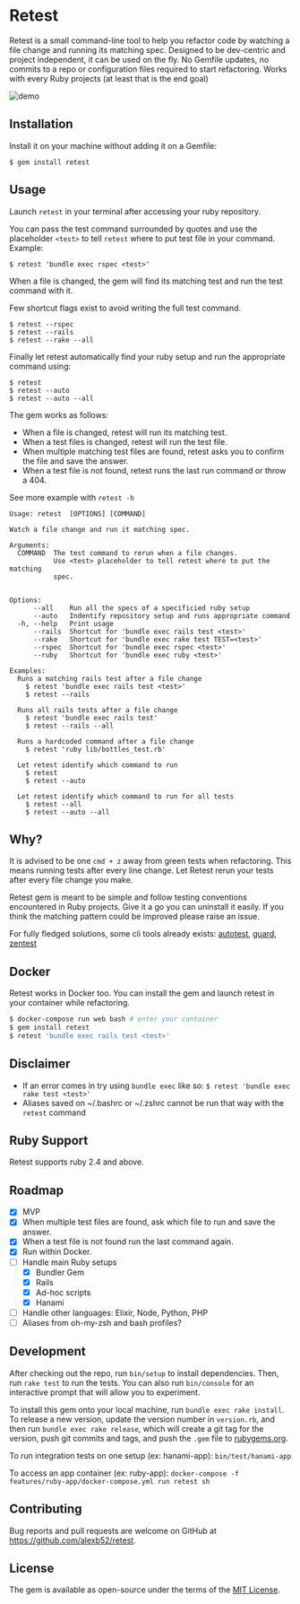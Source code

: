 # Retest

Retest is a small command-line tool to help you refactor code by watching a file change and running its matching spec. Designed to be dev-centric and project independent, it can be used on the fly. No Gemfile updates, no commits to a repo or configuration files required to start refactoring. Works with every Ruby projects (at least that is the end goal)

![demo](https://alexbarret.com/images/external/retest-demo-26bcad04.gif)

## Installation

Install it on your machine without adding it on a Gemfile:

    $ gem install retest

## Usage

Launch `retest` in your terminal after accessing your ruby repository.

You can pass the test command surrounded by quotes and use the placeholder `<test>` to tell `retest` where to put test file in your command. Example:

    $ retest 'bundle exec rspec <test>'

When a file is changed, the gem will find its matching test and run the test command with it. 

Few shortcut flags exist to avoid writing the full test command.

    $ retest --rspec
    $ retest --rails
    $ retest --rake --all

Finally let retest automatically find your ruby setup and run the appropriate command using:

    $ retest
    $ retest --auto
    $ retest --auto --all

The gem works as follows:

* When a file is changed, retest will run its matching test.
* When a test files is changed, retest will run the test file.
* When multiple matching test files are found, retest asks you to confirm the file and save the answer.
* When a test file is not found, retest runs the last run command or throw a 404.

See more example with `retest -h`

```
Usage: retest  [OPTIONS] [COMMAND]

Watch a file change and run it matching spec.

Arguments:
  COMMAND  The test command to rerun when a file changes.
           Use <test> placeholder to tell retest where to put the matching
           spec.
           

Options:
      --all    Run all the specs of a specificied ruby setup
      --auto   Indentify repository setup and runs appropriate command
  -h, --help   Print usage
      --rails  Shortcut for 'bundle exec rails test <test>'
      --rake   Shortcut for 'bundle exec rake test TEST=<test>'
      --rspec  Shortcut for 'bundle exec rspec <test>'
      --ruby   Shortcut for 'bundle exec ruby <test>'

Examples:
  Runs a matching rails test after a file change
    $ retest 'bundle exec rails test <test>'
    $ retest --rails

  Runs all rails tests after a file change
    $ retest 'bundle exec rails test'
    $ retest --rails --all

  Runs a hardcoded command after a file change
    $ retest 'ruby lib/bottles_test.rb'

  Let retest identify which command to run
    $ retest
    $ retest --auto

  Let retest identify which command to run for all tests
    $ retest --all
    $ retest --auto --all
```

## Why?
It is advised to be one `cmd + z` away from green tests when refactoring. This means running tests after every line change. Let Retest rerun your tests after every file change you make.

Retest gem is meant to be simple and follow testing conventions encountered in Ruby projects. Give it a go you can uninstall it easily. If you think the matching pattern could be improved please raise an issue.

For fully fledged solutions, some cli tools already exists: [autotest](https://github.com/grosser/autotest), [guard](https://github.com/guard/guard), [zentest](https://github.com/seattlerb/zentest)

## Docker

Retest works in Docker too. You can install the gem and launch retest in your container while refactoring.
```bash
$ docker-compose run web bash # enter your container
$ gem install retest
$ retest 'bundle exec rails test <test>'
```

## Disclaimer
* If an error comes in try using `bundle exec` like so: `$ retest 'bundle exec rake test <test>'`
* Aliases saved on ~/.bashrc or ~/.zshrc cannot be run that way with the `retest` command

## Ruby Support

Retest supports ruby 2.4 and above.

## Roadmap

- [x] MVP
- [x] When multiple test files are found, ask which file to run and save the answer.
- [x] When a test file is not found run the last command again.
- [x] Run within Docker.
- [ ] Handle main Ruby setups
  - [x] Bundler Gem
  - [x] Rails
  - [x] Ad-hoc scripts
  - [x] Hanami
- [ ] Handle other languages: Elixir, Node, Python, PHP
- [ ] Aliases from oh-my-zsh and bash profiles?

## Development

After checking out the repo, run `bin/setup` to install dependencies. Then, run `rake test` to run the tests. You can also run `bin/console` for an interactive prompt that will allow you to experiment.

To install this gem onto your local machine, run `bundle exec rake install`. To release a new version, update the version number in `version.rb`, and then run `bundle exec rake release`, which will create a git tag for the version, push git commits and tags, and push the `.gem` file to [rubygems.org](https://rubygems.org).

To run integration tests on one setup (ex: hanami-app): `bin/test/hanami-app`

To access an app container (ex: ruby-app): `docker-compose -f features/ruby-app/docker-compose.yml run retest sh`


## Contributing

Bug reports and pull requests are welcome on GitHub at https://github.com/alexb52/retest.


## License

The gem is available as open-source under the terms of the [MIT License](https://opensource.org/licenses/MIT).
